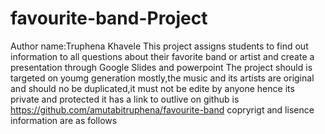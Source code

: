 # favourite-band-Project 
Author name:Truphena Khavele
This project assigns students to find out information to all questions about their favorite band or artist and create a presentation through Google Slides and powerpoint
The project should is targeted on youmg generation mostly,the music and its artists are original and should no be duplicated,it must not be edite by anyone hence its private and protected
it has a link to outlive on github is https://github.com/amutabitruphena/favourite-band
copryrigt and lisence information are as follows
